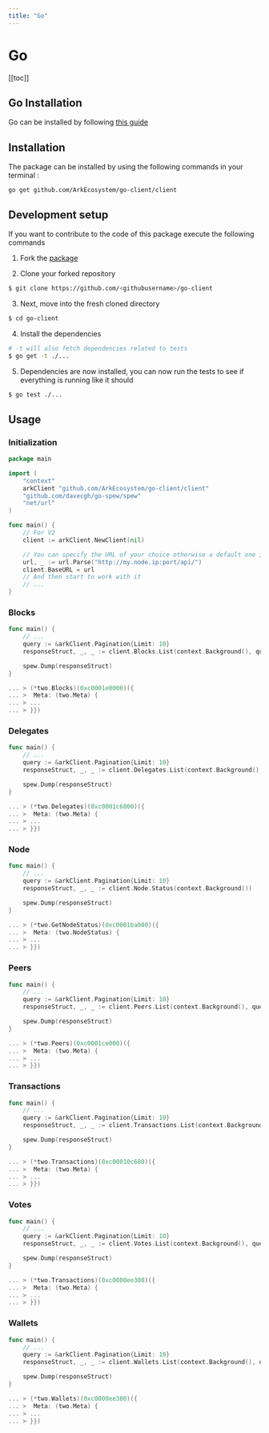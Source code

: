 ```yaml
---
title: "Go"
---
```


# Go

[[toc]]

## Go Installation

Go can be installed by following [this guide](https://golang.org/doc/install)

## Installation

The package can be installed by using the following commands in your terminal :

```
go get github.com/ArkEcosystem/go-client/client
```

## Development setup

If you want to contribute to the code of this package execute the following commands

1) Fork the [package](https://github.com/ArkEcosystem/go-client)

2) Clone your forked repository

```bash
$ git clone https://github.com/<githubusername>/go-client
```

3) Next, move into the fresh cloned directory

```bash
$ cd go-client
```

4) Install the dependencies

```bash
# -t will also fetch dependencies related to tests
$ go get -t ./...
```

5) Dependencies are now installed, you can now run the tests to see if everything is running like it should
```bash
$ go test ./...
```

## Usage

### Initialization

```go
package main

import (
	"context"
	arkClient "github.com/ArkEcosystem/go-client/client"
	"github.com/davecgh/go-spew/spew"
	"net/url"
)

func main() {
    // For V2
    client := arkClient.NewClient(nil)

    // You can specify the URL of your choice otherwise a default one is provided
    url, _ := url.Parse("http://my.node.ip:port/api/")
    client.BaseURL = url
    // And then start to work with it
    // ...
}
```

### Blocks

```go
func main() {
	// ...
	query := &arkClient.Pagination{Limit: 10}
	responseStruct, _, _ := client.Blocks.List(context.Background(), query)

	spew.Dump(responseStruct)
}

... > (*two.Blocks)(0xc0001e0000)({
... >  Meta: (two.Meta) {
... > ...
... > }})
```

### Delegates

```go
func main() {
	// ...
	query := &arkClient.Pagination{Limit: 10}
	responseStruct, _, _ := client.Delegates.List(context.Background(), query)

	spew.Dump(responseStruct)
}

... > (*two.Delegates)(0xc0001c6000)({
... >  Meta: (two.Meta) {
... > ...
... > }})
```

### Node

```go
func main() {
	// ...
	query := &arkClient.Pagination{Limit: 10}
	responseStruct, _, _ := client.Node.Status(context.Background())

	spew.Dump(responseStruct)
}

... > (*two.GetNodeStatus)(0xc0001ba000)({
... >  Meta: (two.NodeStatus) {
... > ...
... > }})
```

### Peers

```go
func main() {
	// ...
	query := &arkClient.Pagination{Limit: 10}
	responseStruct, _, _ := client.Peers.List(context.Background(), query)

	spew.Dump(responseStruct)
}

... > (*two.Peers)(0xc0001ce000)({
... >  Meta: (two.Meta) {
... > ...
... > }})
```

### Transactions

```go
func main() {
	// ...
	query := &arkClient.Pagination{Limit: 10}
	responseStruct, _, _ := client.Transactions.List(context.Background(), query)

	spew.Dump(responseStruct)
}

... > (*two.Transactions)(0xc00010c680)({
... >  Meta: (two.Meta) {
... > ...
... > }})
```

### Votes

```go
func main() {
    // ...
	query := &arkClient.Pagination{Limit: 10}
	responseStruct, _, _ := client.Votes.List(context.Background(), query)

	spew.Dump(responseStruct)
}

... > (*two.Transactions)(0xc0000ee300)({
... >  Meta: (two.Meta) {
... > ...
... > }})
```

### Wallets

```go
func main() {
    // ...
	query := &arkClient.Pagination{Limit: 10}
	responseStruct, _, _ := client.Wallets.List(context.Background(), query)

	spew.Dump(responseStruct)
}

... > (*two.Wallets)(0xc0000ee380)({
... >  Meta: (two.Meta) {
... > ...
... > }})
```
